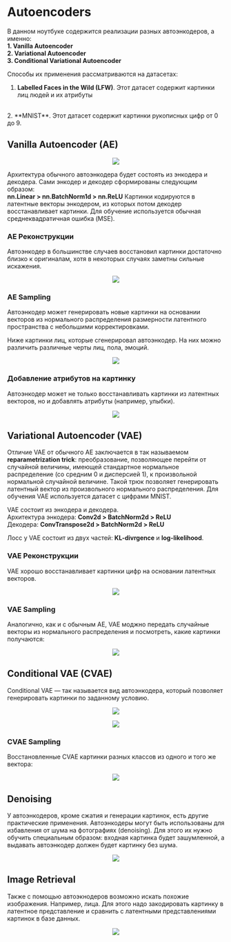 # Autoencoders
В данном ноутбуке содержится реализации разных автоэнкодеров, а именно:
<br>
**1. Vanilla Autoencoder**
<br>
**2. Variational Autoencoder**
<br>
**3. Conditional Variational Autoencoder**
<br>

Способы их применения рассматриваются на датасетах:
<br>
1. **Labelled Faces in the Wild (LFW)**. Этот датасет содержит картинки лиц людей и их атрибуты
<br>
2. **MNIST**. Этот датасет содержит картинки рукописных цифр от 0 до 9.

## Vanilla Autoencoder (AE)

<p align="middle">
	<img src="materials/ae.png">
</p>

Архитектура обычного автоэнкодера будет состоять из энкодера и декодера. Сами энкодер и декодер сформированы следующим образом:
<br>
**nn.Linear > nn.BatchNorm1d > nn.ReLU**
Картинки кодируются в латентные векторы энкодером, из которых потом декодер восстанавливает картинки. Для обучение используется обычная среднеквадратичная ошибка (MSE).

### AE Реконструкции

Автоэнкодер в большинстве случаев восстановил картинки достаточно близко к оригиналам, хотя в некоторых случаях заметны сильные искажения.

<p align="middle">
	<img src="materials/ae_rec.png">
</p>

### AE Sampling
Автоэнкодер может генерировать новые картинки на основании векторов из нормального распределения размерности латентного пространства с небольшими корректировками.

Ниже картинки лиц, которые сгенерировал автоэнкодер. На них можно различить различные черты лиц, пола, эмоций.

<p align="middle">
	<img src="materials/ae_gen.png">
</p>


### Добавление атрибутов на картинку

Автоэнкодер может не только восстанавливать картинки из латентных векторов, но и добавлять атрибуты (например, улыбки).

<p align="middle">
	<img src="materials/ae_smile_add.png">
</p>

## Variational Autoencoder (VAE)

Отличие VAE от обычного AE заключается в так называемом **reparametrization trick**: преобразование, позволяющее перейти от случайной величины, имеющей стандартное нормальное распределение (со средним 0 и дисперсией 1), к произвольной нормальной случайной величине. Такой трюк позволяет генерировать латентный вектор из произвольного нормального распределения.
Для обучения VAE используется датасет с цифрами MNIST.

VAE состоит из энкодера и декодера.
<br>
Архитектура энкодера: **Conv2d > BatchNorm2d > ReLU**
<br>
Декодера: **ConvTranspose2d > BatchNorm2d > ReLU**

Лосс у VAE состоит из двух частей: **KL-divrgence** и **log-likelihood**.
### VAE Реконструкции

VAE хорошо восстанавливает картинки цифр на основании латентных векторов.

<p align="middle">
	<img src="materials/vae_mnist_rec.png">
</p>

### VAE Sampling

Аналогично, как и с обычным AE, VAE моджно передать случайные векторы из нормального распределения и посмотреть, какие картинки получаются:

<p align="middle">
	<img src="materials/vae_mnist_gen.png">
</p>

## Conditional VAE (CVAE)

Conditional VAE — так называется вид автоэнкодера, который позволяет генерировать картинки по заданному условию.

<p align="middle">
	<img src="materials/cvae.jpg">
</p>

<p align="middle">
	<img src="materials/cvae_concat.jpg">
</p>

### CVAE Sampling

Восстановленные CVAE картинки разных классов из одного и того же вектора:

<p align="middle">
	<img src="materials/cvae_mnist_gen.png">
</p>

## Denoising

У автоэнкодеров, кроме сжатия и генерации картинок, есть другие практические применения. Автоэнкодеры могут быть использованы для избавления от шума на фотографиях (denoising). Для этого их нужно обучить специальным образом: входная картинка будет зашумленной, а выдавать автоэнкодер должен будет картинку без шума. 

<p align="middle">
	<img src="materials/denoising.png">
</p>

## Image Retrieval

Также с помощью автоэкнодеров возможно искать похожие изображения. Например, лица. Для этого надо закодировать картинку в латентное представление и сравнить с латентными представлениями картинок в базе данных.

<p align="middle">
	<img src="materials/query.png">
</p>
